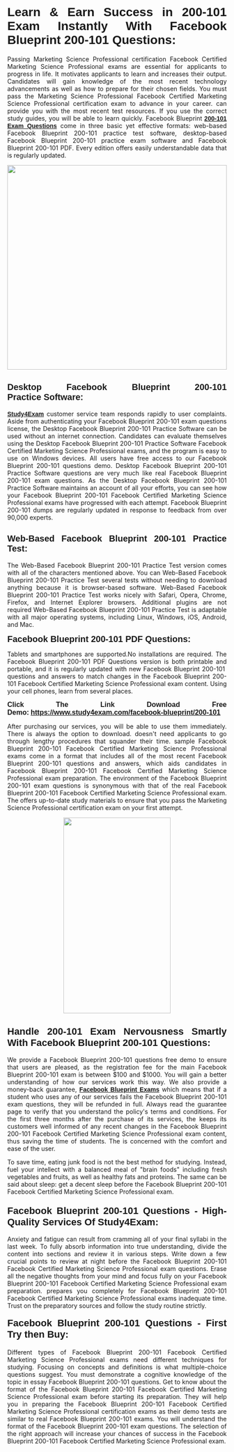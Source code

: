 <h1 style="text-align: justify;"><span style="font-family:Tahoma,Geneva,sans-serif;"><strong>Learn & Earn Success in 200-101 Exam Instantly With Facebook Blueprint 200-101 Questions:</strong></span></h1>

<p style="text-align: justify;">Passing Marketing Science Professional certification Facebook Certified Marketing Science Professional exams are essential for applicants to progress in life. It motivates applicants to learn and increases their output. Candidates will gain knowledge of the most recent technology advancements as well as how to prepare for their chosen fields. You must pass the Marketing Science Professional Facebook Certified Marketing Science Professional certification exam to advance in your career. can provide you with the most recent test resources. If you use the correct study guides, you will be able to learn quickly. Facebook Blueprint <a href="https://www.study4exam.com/facebook-blueprint/200-101"><span style="font-family:Tahoma,Geneva,sans-serif;"><strong>200-101 Exam Questions</strong></span></a> come in three basic yet effective formats: web-based Facebook Blueprint 200-101 practice test software, desktop-based Facebook Blueprint 200-101 practice exam software and Facebook Blueprint 200-101 PDF. Every edition offers easily understandable data that is regularly updated.</p>

<p style="text-align: justify;"><a href="https://www.study4exam.com/facebook-blueprint/200-101"><img alt="" src="https://lh3.googleusercontent.com/pw/AM-JKLVq_oPqfp0-n5zn4yqAoyjjcA2yO-jT5Cm68rj_xPcdsmakSaLzyxJ8unsRMKMdGkmOINvzyM17CwNHdrz3aK03FYcCewHDEYJs7lAvJLcrBifJ5qSpkhSIJgPhz-7dSY7ixq9ev6p4G2ds_VnujUaf=w1366-h530-no?authuser=0" style="width: 100%; height: 470px;" /></a></p>

<h2 style="text-align: justify;"><span style="font-family:Tahoma,Geneva,sans-serif;"><strong><span style="font-size:20px;">Desktop Facebook Blueprint 200-101 Practice Software:</span></strong></span></h2>

<p style="text-align: justify;"><a href="https://www.study4exam.com/"><span style="font-family:Tahoma,Geneva,sans-serif;"><strong>Study4Exam</strong></span></a> customer service team responds rapidly to user complaints. Aside from authenticating your Facebook Blueprint 200-101 exam questions license, the Desktop Facebook Blueprint 200-101 Practice Software can be used without an internet connection. Candidates can evaluate themselves using the Desktop Facebook Blueprint 200-101 Practice Software Facebook Certified Marketing Science Professional exams, and the program is easy to use on Windows devices. All users have free access to our Facebook Blueprint 200-101 questions demo. Desktop Facebook Blueprint 200-101 Practice Software questions are very much like real Facebook Blueprint 200-101 exam questions. As the Desktop Facebook Blueprint 200-101 Practice Software maintains an account of all your efforts, you can see how your Facebook Blueprint 200-101 Facebook Certified Marketing Science Professional exams have progressed with each attempt. Facebook Blueprint 200-101 dumps are regularly updated in response to feedback from over 90,000 experts.</p>

<h2 style="text-align: justify;"><strong><span style="font-family:Tahoma,Geneva,sans-serif;"><span style="font-size:20px;">Web-Based Facebook Blueprint 200-101 Practice Test:</span></span></strong></h2>

<p style="text-align: justify;">The Web-Based Facebook Blueprint 200-101 Practice Test version comes with all of the characters mentioned above. You can Web-Based Facebook Blueprint 200-101 Practice Test several tests without needing to download anything because it is browser-based software. Web-Based Facebook Blueprint 200-101 Practice Test works nicely with Safari, Opera, Chrome, Firefox, and Internet Explorer browsers. Additional plugins are not required Web-Based Facebook Blueprint 200-101 Practice Test is adaptable with all major operating systems, including Linux, Windows, iOS, Android, and Mac.</p>

<p style="text-align: justify;"><strong><span style="font-family:Tahoma,Geneva,sans-serif;"><span style="font-size:20px;">Facebook Blueprint 200-101 PDF Questions:</span></span></strong></p>

<p style="text-align: justify;">Tablets and smartphones are supported.No installations are required. The Facebook Blueprint 200-101 PDF Questions version is both printable and portable, and it is regularly updated with new Facebook Blueprint 200-101  questions and answers to match changes in the Facebook Blueprint 200-101 Facebook Certified Marketing Science Professional exam content. Using your cell phones, learn from several places.</p>

<p style="text-align: justify;"><strong><span style="font-size:16px;"><span style="font-family:Tahoma,Geneva,sans-serif;">Click The Link Download Free Demo:</span></span></strong> <strong><span style="font-size:16px;"><span style="font-family:Tahoma,Geneva,sans-serif;"><a href="https://www.study4exam.com/facebook-blueprint/200-101">https://www.study4exam.com/facebook-blueprint/200-101</a></span></span></strong></p>

<p style="text-align: justify;">After purchasing our services, you will be able to use them immediately. There is always the option to download. doesn't need applicants to go through lengthy procedures that squander their time. sample Facebook Blueprint 200-101 Facebook Certified Marketing Science Professional exams come in a format that includes all of the most recent Facebook Blueprint 200-101 questions and answers, which aids candidates in Facebook Blueprint 200-101 Facebook Certified Marketing Science Professional exam preparation. The environment of the Facebook Blueprint 200-101 exam questions is synonymous with that of the real Facebook Blueprint 200-101 Facebook Certified Marketing Science Professional exam. The offers up-to-date study materials to ensure that you pass the Marketing Science Professional certification exam on your first attempt.</p>

<p style="text-align: center;"><a href="https://www.study4exam.com/facebook-blueprint/200-101"><img alt="" src="https://lh3.googleusercontent.com/pw/AM-JKLXfNjhwPiMVy0ctVShSUYpvTBudxxEKSjIvWyQcQ4fkjC7tw4fAHzQCxVumweZ4lZywWu345GH-ksy4ecL_MjJ_HOMVvBbLXRtkP9fACCrcmZAb4vVtcna_wHGfpzNHbsqs91m4DXRGfOMJpFZl-Ci9=w650-h649-no?authuser=0" style="width: 70%; height: 450px;" /></a></p>

<h2 style="text-align: justify;"><strong><span style="font-size:22px;"><span style="font-family:Tahoma,Geneva,sans-serif;">Handle 200-101 Exam Nervousness Smartly With Facebook Blueprint 200-101 Questions:</span></span></strong></h2>

<p style="text-align: justify;">We provide a Facebook Blueprint 200-101 questions free demo to ensure that users are pleased, as the registration fee for the main Facebook Blueprint 200-101 exam is between $100 and $1000. You will gain a better understanding of how our services work this way. We also provide a money-back guarantee, <a href="https://www.study4exam.com/facebook-blueprint-exams"><span style="font-family:Tahoma,Geneva,sans-serif;"><strong>Facebook Blueprint Exams</strong></span></a> which means that if a student who uses any of our services fails the Facebook Blueprint 200-101 exam questions, they will be refunded in full. Always read the guarantee page to verify that you understand the policy's terms and conditions. For the first three months after the purchase of its services, the keeps its customers well informed of any recent changes in the Facebook Blueprint 200-101 Facebook Certified Marketing Science Professional exam content, thus saving the time of students. The is concerned with the comfort and ease of the user.</p>

<p style="text-align: justify;">To save time, eating junk food is not the best method for studying. Instead, fuel your intellect with a balanced meal of "brain foods" including fresh vegetables and fruits, as well as healthy fats and proteins. The same can be said about sleep: get a decent sleep before the Facebook Blueprint 200-101 Facebook Certified Marketing Science Professional exam.</p>

<h3 style="text-align: justify;"><span style="font-family:Tahoma,Geneva,sans-serif;"><strong><span style="font-size:22px;">Facebook Blueprint 200-101 Questions - High-Quality Services Of Study4Exam:</span></strong></span></h3>

<p style="text-align: justify;">Anxiety and fatigue can result from cramming all of your final syllabi in the last week. To fully absorb information into true understanding, divide the content into sections and review it in various steps. Write down a few crucial points to review at night before the Facebook Blueprint 200-101 Facebook Certified Marketing Science Professional exam questions. Erase all the negative thoughts from your mind and focus fully on your Facebook Blueprint 200-101 Facebook Certified Marketing Science Professional exam preparation. prepares you completely for Facebook Blueprint 200-101 Facebook Certified Marketing Science Professional exams inadequate time. Trust on the preparatory sources and follow the study routine strictly. </p>

<h4 style="text-align: justify;"><span style="font-family:Tahoma,Geneva,sans-serif;"><strong><span style="font-size:22px;">Facebook Blueprint 200-101 Questions - First Try then Buy:</span></strong></span></h4>

<p style="text-align: justify;">Different types of Facebook Blueprint 200-101 Facebook Certified Marketing Science Professional exams need different techniques for studying. Focusing on concepts and definitions is what multiple-choice questions suggest. You must demonstrate a cognitive knowledge of the topic in essay Facebook Blueprint 200-101 questions. Get to know about the format of the Facebook Blueprint 200-101 Facebook Certified Marketing Science Professional exam before starting its preparation. They will help you in preparing the Facebook Blueprint 200-101 Facebook Certified Marketing Science Professional certification exams as their demo tests are similar to real Facebook Blueprint 200-101 exams. You will understand the format of the Facebook Blueprint 200-101 exam questions. The selection of the right approach will increase your chances of success in the Facebook Blueprint 200-101 Facebook Certified Marketing Science Professional exam.</p>
